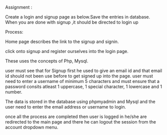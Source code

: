 
Assignment :

Create a login and signup page as below.Save the entries in database. When you are done with signup ,it should be directed to login up 

Process:

Home page describes the link to the signup and signin.

click onto signup and register ourselves into the login page.

These uses the concepts of Php, Mysql.

user must see that for Signup first he used to give an email id and that email id should not been use before to get signed up into the page.
user must need to enter a username of minimum 5 characters and must ensure that a password consits atleast 1 uppercase, 1 special character, 1 lowercase and 1 number.

The data is stored in the database using phpmyadmin and Mysql and the user need to enter the email address or username to login.

once all the process are completed then  user is logged in he/she are redirected to the main page and there he can logout the session from the account dropdown menu.


